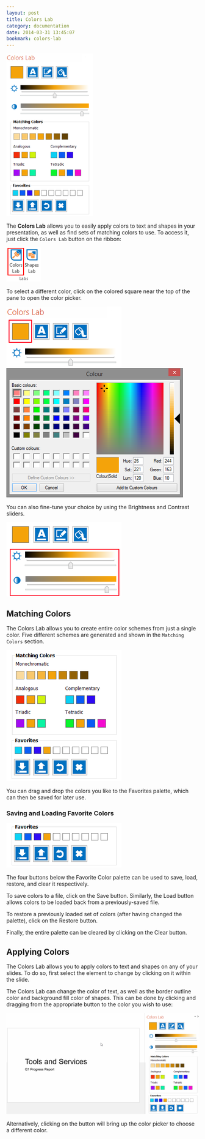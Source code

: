 ```yaml
---
layout: post
title: Colors Lab
category: documentation
date: 2014-03-31 13:45:07
bookmark: colors-lab
---
```


<img class="box-shadow" src="./img/docs/colors-lab-1.png">

The **Colors Lab** allows you to easily apply colors to text and shapes in your presentation, as well as find sets of matching colors to use. To access it, just click the `Colors Lab` button on the ribbon:

<img class="box-shadow" src="./img/docs/colors-lab-2.png">

To select a different color, click on the colored square near the top of the pane to open the color picker.

<img class="box-shadow" src="./img/docs/colors-lab-3.png">

<img class="box-shadow" src="./img/docs/colors-lab-4.png">

You can also fine-tune your choice by using the Brightness and Contrast sliders.

<img class="box-shadow" src="./img/docs/colors-lab-5.png">

## Matching Colors

The Colors Lab allows you to create entire color schemes from just a single color. Five different schemes are generated and shown in the `Matching Colors` section.

<img class="box-shadow" src="./img/docs/colors-lab-6.png">

You can drag and drop the colors you like to the Favorites palette, which can then be saved for later use.

### Saving and Loading Favorite Colors

<img class="box-shadow" src="./img/docs/colors-lab-7.png">

The four buttons below the Favorite Color palette can be used to save, load, restore, and clear it respectively.

To save colors to a file, click on the Save button. Similarly, the Load button allows colors to be loaded back from a previously-saved file.

To restore a previously loaded set of colors (after having changed the palette), click on the Restore button. 

Finally, the entire palette can be cleared by clicking on the Clear button.

## Applying Colors
The Colors Lab allows you to apply colors to text and shapes on any of your slides. To do so, first select the element to change by clicking on it within the slide.

The Colors Lab can change the color of text, as well as the border outline color and background fill color of shapes. This can be done by clicking and dragging from the appropriate button to the color you wish to use:

<img src="./img/docs/colors-lab-8.gif" width="720">

Alternatively, clicking on the button will bring up the color picker to choose a different color.